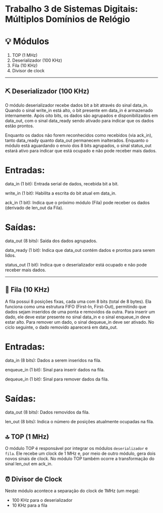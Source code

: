 # Trabalho 3 de Sistemas Digitais: Múltiplos Domínios de Relógio

# 💡 Módulos

1. TOP (1 MHz)
2. Deserializador (100 KHz)
3. Fila (10 KHz)
4. Divisor de clock
---
## ⛏️ Deserializador (100 KHz)

O módulo deserializador recebe dados bit a bit através do sinal data_in. Quando o sinal write_in está alto, o bit presente em data_in é armazenado internamente. Após oito bits, os dados são agrupados e disponibilizados em data_out, com o sinal data_ready sendo ativado para indicar que os dados estão prontos.

Enquanto os dados não forem reconhecidos como recebidos (via ack_in), tanto data_ready quanto data_out permanecem inalterados. Enquanto o módulo está aguardando o envio dos 8 bits agrupados, o sinal status_out estará ativo para indicar que está ocupado e não pode receber mais dados.

# Entradas:
data_in (1 bit): Entrada serial de dados, recebida bit a bit.

write_in (1 bit): Habilita a escrita do bit atual em data_in.

ack_in (1 bit): Indica que o próximo módulo (Fila) pode receber os dados (derivado de len_out da Fila).

# Saídas:
data_out (8 bits): Saída dos dados agrupados.

data_ready (1 bit): Indica que data_out contém dados e prontos para serem lidos.

status_out (1 bit): Indica que o deserializador está ocupado e não pode receber mais dados.

---

## 👥 Fila (10 KHz)

A fila possui 8 posições fixas, cada uma com 8 bits (total de 8 bytes). Ela funciona como uma estrutura FIFO (First-In, First-Out), permitindo que dados sejam inseridos de uma ponta e removidos da outra.
Para inserir um dado, ele deve estar presente no sinal data_in e o sinal enqueue_in deve estar alto. Para remover um dado, o sinal dequeue_in deve ser ativado. No ciclo seguinte, o dado removido aparecerá em data_out.
 
# Entradas:
data_in (8 bits): Dados a serem inseridos na fila.

enqueue_in (1 bit): Sinal para inserir dados na fila.

dequeue_in (1 bit): Sinal para remover dados da fila.


# Saídas:

data_out (8 bits): Dados removidos da fila.

len_out (8 bits): Indica o número de posições atualmente ocupadas na fila.

## 🔝 TOP (1 MHz)

O módulo TOP é responsável por integrar os módulos `deserializador` e `fila`. Ele recebe um clock de 1 MHz e, por meio de outro módulo, gera dois novos sinais de clock.
No módulo TOP também ocorre a transformação do sinal len_out em ack_in.

## ⏰ Divisor de Clock 

Neste módulo acontece a separação do clock de 1MHz (um mega):
- 100 KHz para o deserializador
- 10 KHz para a fila
